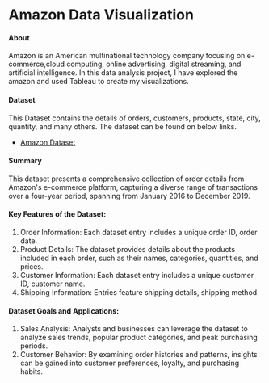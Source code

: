 # Amazon Data Visualization
#### About
Amazon is an American multinational technology company focusing on e-commerce,cloud computing, online advertising, digital streaming, and artificial intelligence. In this data analysis project, I have explored the amazon and used Tableau to create my visualizations.

#### Dataset
This Dataset contains the details of orders, customers, products, state, city, quantity, and many others. The dataset can be found on below links.

- [Amazon Dataset](https://github.com/Pratham-dhobi/Tableau-Projects/blob/main/AmazonData/amazon.csv)

#### Summary
This dataset presents a comprehensive collection of order details from Amazon's e-commerce platform, capturing a diverse range of transactions over a four-year period, spanning from January 2016 to December 2019.

#### Key Features of the Dataset:

1. Order Information: Each dataset entry includes a unique order ID, order date.
2. Product Details: The dataset provides details about the products included in each order, such as their names, categories, quantities, and prices.
3. Customer Information: Each dataset entry includes a unique customer ID, customer name.
4. Shipping Information: Entries feature shipping details, shipping method.

#### Dataset Goals and Applications:

1. Sales Analysis: Analysts and businesses can leverage the dataset to analyze sales trends, popular product categories, and peak purchasing periods.
2. Customer Behavior: By examining order histories and patterns, insights can be gained into customer preferences, loyalty, and purchasing habits.
